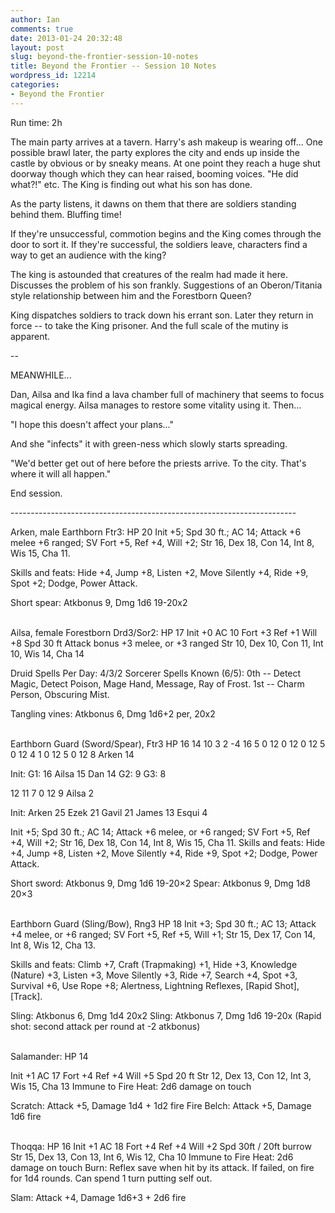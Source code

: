 ```yaml
---
author: Ian
comments: true
date: 2013-01-24 20:32:48
layout: post
slug: beyond-the-frontier-session-10-notes
title: Beyond the Frontier -- Session 10 Notes
wordpress_id: 12214
categories:
- Beyond the Frontier
---
```


Run time: 2h<br/>

The main party arrives at a tavern. Harry's ash makeup is wearing off... One possible brawl later, the party explores the city and ends up inside the castle by obvious or by sneaky means. At one point they reach a huge shut doorway though which they can hear raised, booming voices. "He did what?!" etc. The King is finding out what his son has done.

As the party listens, it dawns on them that there are soldiers standing behind them. Bluffing time!

If they're unsuccessful, commotion begins and the King comes through the door to sort it. If they're successful, the soldiers leave, characters find a way to get an audience with the king?

The king is astounded that creatures of the realm had made it here. Discusses the problem of his son frankly. Suggestions of an Oberon/Titania style relationship between him and the Forestborn Queen?

King dispatches soldiers to track down his errant son. Later they return in force -- to take the King prisoner. And the full scale of the mutiny is apparent.<br/>

--<br/>

MEANWHILE...<br/>

Dan, Ailsa and Ika find a lava chamber full of machinery that seems to focus magical energy. Ailsa manages to restore some vitality using it. Then...

"I hope this doesn't affect your plans..."

And she "infects" it with green-ness which slowly starts spreading.

"We'd better get out of here before the priests arrive. To the city. That's where it will all happen."

End session.<br/>

-----------------------------------------------------------------------<br/>

Arken, male Earthborn Ftr3:
HP 20
Init +5; Spd 30 ft.; AC 14; Attack +6 melee +6 ranged;
SV Fort +5, Ref +4, Will +2;
Str 16, Dex 18, Con 14, Int 8, Wis 15, Cha 11.<br/>

Skills and feats: Hide +4, Jump +8, Listen +2, Move
Silently +4, Ride +9, Spot +2; Dodge, Power Attack.<br/>

Short spear: Atkbonus 9, Dmg 1d6 19-20x2<br/><br/>

Ailsa, female Forestborn Drd3/Sor2:
HP 17
Init +0 AC 10 Fort +3 Ref +1 Will +8 Spd 30 ft
Attack bonus +3 melee, or +3 ranged
Str 10, Dex 10, Con 11, Int 10, Wis 14, Cha 14<br/>

Druid Spells Per Day: 4/3/2
Sorcerer Spells Known (6/5): 0th -- Detect Magic, Detect
Poison, Mage Hand, Message, Ray of Frost. 1st -- Charm
Person, Obscuring Mist.<br/>

Tangling vines: Atkbonus 6, Dmg 1d6+2 per, 20x2<br/><br/>

Earthborn Guard (Sword/Spear), Ftr3
HP 16 14 10 3 2 -4
16 5 0
12 0
12 0
12 5 0
12 4 1 0
12 5 0
12 8
Arken 14<br/>


Init: G1: 16  Ailsa 15 Dan 14  G2: 9  G3: 8<br/>

12 11 7 0
12 9
Ailsa 2<br/>

Init: Arken 25  Ezek 21  Gavil 21  James 13  Esqui 4  <br/>

Init +5; Spd 30 ft.; AC 14; Attack +6 melee, or +6 ranged;
SV Fort +5, Ref +4, Will +2;
Str 16, Dex 18, Con 14, Int 8, Wis 15, Cha 11.
Skills and feats: Hide +4, Jump +8, Listen +2, Move
Silently +4, Ride +9, Spot +2; Dodge, Power Attack.<br/>

Short sword: Atkbonus 9, Dmg 1d6 19-20×2
Spear: Atkbonus 9, Dmg 1d8 20×3<br/><br/>

Earthborn Guard (Sling/Bow), Rng3
HP 18
Init +3; Spd 30 ft.; AC 13; Attack +4 melee, or +6 ranged;
SV Fort +5, Ref +5, Will +1;
Str 15, Dex 17, Con 14, Int 8, Wis 12, Cha 13.<br/>

Skills and feats: Climb +7, Craft (Trapmaking) +1, Hide +3,
Knowledge (Nature) +3, Listen +3, Move Silently +3, Ride +7,
Search +4, Spot +3, Survival +6, Use Rope +8; Alertness,
Lightning Reflexes, [Rapid Shot], [Track].<br/>

Sling: Atkbonus 6, Dmg 1d4 20x2
Sling: Atkbonus 7, Dmg 1d6 19-20x
(Rapid shot: second attack per round at -2 atkbonus)<br/><br/>

Salamander:
HP 14<br/>

Init +1 AC 17 Fort +4 Ref +4 Will +5 Spd 20 ft
Str 12, Dex 13, Con 12, Int 3, Wis 15, Cha 13
Immune to Fire
Heat: 2d6 damage on touch<br/>

Scratch: Attack +5, Damage 1d4 + 1d2 fire
Fire Belch: Attack +5, Damage 1d6 fire<br/><br/>

Thoqqa:
HP 16
Init +1 AC 18 Fort +4 Ref +4 Will +2 Spd 30ft / 20ft burrow
Str 15, Dex 13, Con 13, Int 6, Wis 12, Cha 10
Immune to Fire
Heat: 2d6 damage on touch
Burn: Reflex save when hit by its attack. If failed, on fire for 1d4 rounds. Can spend 1 turn putting self out.

Slam: Attack +4, Damage 1d6+3 + 2d6 fire